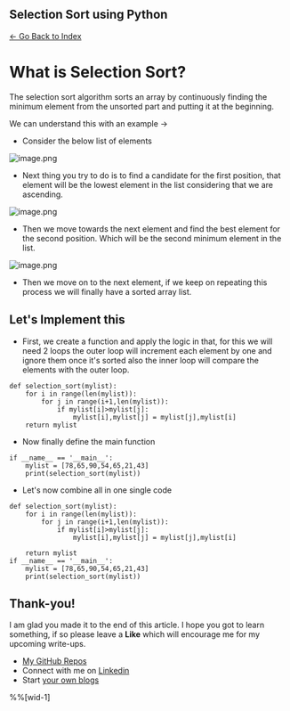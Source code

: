 ## Selection Sort using Python


> 
 [<- Go Back to Index ](https://carboncoffee.hashnode.dev/datastructures) 

# What is Selection Sort?
The selection sort algorithm sorts an array by continuously finding the minimum element from the unsorted part and putting it at the beginning. 

We can understand this with an example ->
- Consider the below list of elements 

![image.png](https://cdn.hashnode.com/res/hashnode/image/upload/v1613456796623/v82YO_THn.png)
- Next thing you try to do is to find a candidate for the first position, that element will be the lowest element in the list considering that we are ascending.

![image.png](https://cdn.hashnode.com/res/hashnode/image/upload/v1613457019255/qYesK_tNW.png)
 - Then we move towards the next element and find the best element for the second position. Which will be the second minimum element in the list.

![image.png](https://cdn.hashnode.com/res/hashnode/image/upload/v1613457112236/gFa_JRgUM.png)
- Then we move on to the next element, if we keep on repeating this process we will finally have a sorted array list. 

## Let's Implement this
- First, we create a function and apply the logic in that, for this we will need 2 loops the outer loop will increment each element by one and ignore them once it's sorted also the inner loop will compare the elements with the outer loop.


```
def selection_sort(mylist):
    for i in range(len(mylist)):
        for j in range(i+1,len(mylist)):
            if mylist[i]>mylist[j]:
                mylist[i],mylist[j] = mylist[j],mylist[i]
    return mylist
``` 

- Now finally define the main function 

```
if __name__ == '__main__':
    mylist = [78,65,90,54,65,21,43]
    print(selection_sort(mylist))
``` 

- Let's now combine all in one single code 

```
def selection_sort(mylist):
    for i in range(len(mylist)):
        for j in range(i+1,len(mylist)):
            if mylist[i]>mylist[j]:
                mylist[i],mylist[j] = mylist[j],mylist[i]

    return mylist
if __name__ == '__main__':
    mylist = [78,65,90,54,65,21,43]
    print(selection_sort(mylist))

``` 

## Thank-you! 

I am glad you made it to the end of this article. I hope you got to learn something, if so please leave a **Like** which will encourage me for my upcoming write-ups. 


> 
- [My GitHub Repos](https://github.com/akxat)  
- Connect with me on  [Linkedin](https://www.linkedin.com/in/sharma-akshat/) 
- Start  [your own blogs ](https://hashnode.com/@AkshatSharma/joinme) 

%%[wid-1]
